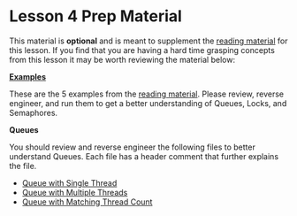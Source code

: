 # Lesson 4 Prep Material

This material is **optional** and is meant to supplement the [reading material](prepare.md) for this lesson. If you find that you are having a hard time grasping concepts from this lesson it may be worth reviewing the material below:

**[Examples](../prep/examples/)**

These are the 5 examples from the [reading material](prepare.md). Please review, reverse engineer, and run them to get a better understanding of Queues, Locks, and Semaphores.

**Queues**

You should review and reverse engineer the following files to better understand Queues. Each file has a header comment that further explains the file.

- [Queue with Single Thread](../prep/queue_single_thread.py)
- [Queue with Multiple Threads](../prep/queue_multiple_thread.py)
- [Queue with Matching Thread Count](../prep/queue_matching_threads.py)